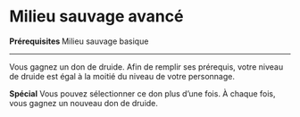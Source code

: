 # Milieu sauvage avancé

<p><strong>Prérequisites </strong>Milieu sauvage basique</p>
<hr>
<p>Vous gagnez un don de druide. Afin de remplir ses prérequis, votre niveau de druide est égal à la moitié du niveau de votre personnage. </p>
<p><strong>Spécial</strong> Vous pouvez sélectionner ce don plus d’une fois. À chaque fois, vous gagnez un nouveau don de druide.</p>
<p>&nbsp;</p>